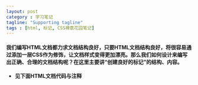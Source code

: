 ```yaml
---
layout: post
category : 学习笔记
tagline: "Supporting tagline"
tags : [html, 标记, CSS禅意花园笔记]
---
```


#### 我们编写HTML文档都力求文档结构良好，只要HTML文档结构良好，将很容易通过添加一层CSS作为修饰，让文档样式变得更加漂亮。那么我们如何设计来编写出正确、合理的文档结构呢？在这里主要讲“创建良好的标记”的结构、内容。

+ **见下面HTML文档代码与注释**

<!--break-->